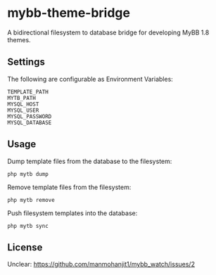# mybb-theme-bridge

A bidirectional filesystem to database bridge for developing MyBB 1.8 themes.  

## Settings

The following are configurable as Environment Variables:

```
TEMPLATE_PATH
MYTB_PATH
MYSQL_HOST
MYSQL_USER
MYSQL_PASSWORD
MYSQL_DATABASE
```

## Usage

Dump template files from the database to the filesystem:

`php mytb dump`

Remove template files from the filesystem:

`php mytb remove`

Push filesystem templates into the database:

`php mytb sync`

## License

Unclear: https://github.com/manmohanjit1/mybb_watch/issues/2